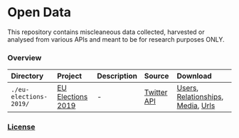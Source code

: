 # Open Data

This repository contains miscleaneous data collected, harvested or analysed from various APIs and meant to be for research purposes ONLY.

### Overview

| Directory | Project | Description | Source | Download |
| :--- | :--- |:--- | :--- | :--- |
| `./eu-elections-2019/` | [EU Elections 2019](https://elections.mediawatch.io/) | - | [Twitter API](https://developer.twitter.com) | [Users](https://github.com/cvcio/open-data/blob/master/eu-elections-2019/mediawatch_io_elections-media.csv), [Relationships](https://github.com/cvcio/open-data/blob/master/eu-elections-2019/mediawatch_io_elections-relationships-ob.csv), [Media](https://github.com/cvcio/open-data/blob/master/eu-elections-2019/mediawatch_io_elections-media.csv), [Urls](https://github.com/cvcio/open-data/blob/master/eu-elections-2019/mediawatch_io_elections-urls.csv) |

### [License](https://github.com/cvcio/open-data/blob/master/LICENSE)
